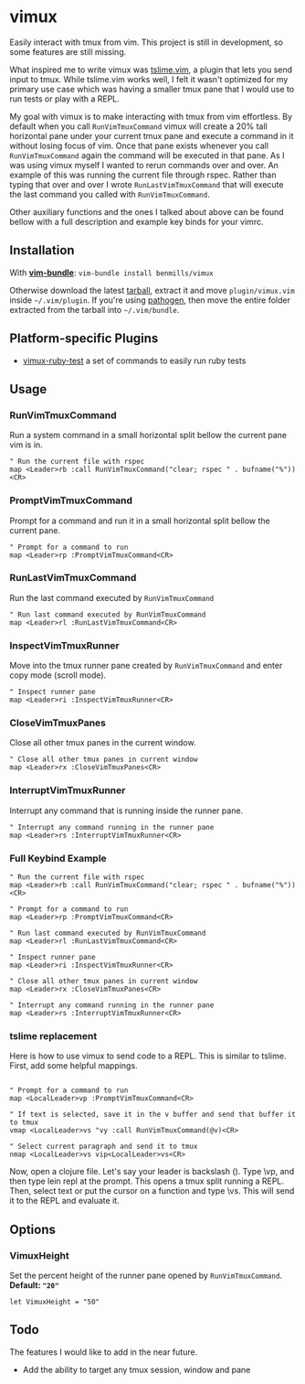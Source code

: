 # vimux

Easily interact with tmux from vim. This project is still in development, so some features are still missing.

What inspired me to write vimux was [tslime.vim](https://github.com/kikijump/tslime.vim), a plugin that lets you send input to tmux. While tslime.vim works well, I felt it wasn't optimized for my primary use case which was having a smaller tmux pane that I would use to run tests or play with a REPL. 

My goal with vimux is to make interacting with tmux from vim effortless. By default when you call `RunVimTmuxCommand` vimux will create a 20% tall horizontal pane under your current tmux pane and execute a command in it without losing focus of vim. Once that pane exists whenever you call `RunVimTmuxCommand` again the command will be executed in that pane. As I was using vimux myself I wanted to rerun commands over and over. An example of this was running the current file through rspec. Rather than typing that over and over I wrote `RunLastVimTmuxCommand` that will execute the last command you called with `RunVimTmuxCommand`. 

Other auxiliary functions and the ones I talked about above can be found bellow with a full description and example key binds for your vimrc.

## Installation

With **[vim-bundle](https://github.com/benmills/vim-bundle)**: `vim-bundle install benmills/vimux`

Otherwise download the latest [tarball](https://github.com/benmills/vimux/tarball/master), extract it and move `plugin/vimux.vim` inside `~/.vim/plugin`. If you're using [pathogen](https://github.com/tpope/vim-pathogen), then move the entire folder extracted from the tarball into `~/.vim/bundle`.

## Platform-specific Plugins

* [vimux-ruby-test](https://github.com/pgr0ss/vimux-ruby-test) a set of commands to easily run ruby tests

## Usage

### RunVimTmuxCommand
Run a system command in a small horizontal split bellow the current pane vim is in.

```viml
" Run the current file with rspec
map <Leader>rb :call RunVimTmuxCommand("clear; rspec " . bufname("%"))<CR>
```

### PromptVimTmuxCommand
Prompt for a command and run it in a small horizontal split bellow the current pane.

```viml
" Prompt for a command to run
map <Leader>rp :PromptVimTmuxCommand<CR>
```

### RunLastVimTmuxCommand
Run the last command executed by `RunVimTmuxCommand`

```viml
" Run last command executed by RunVimTmuxCommand
map <Leader>rl :RunLastVimTmuxCommand<CR>
```

### InspectVimTmuxRunner
Move into the tmux runner pane created by `RunVimTmuxCommand` and enter copy mode (scroll mode).

```viml
" Inspect runner pane
map <Leader>ri :InspectVimTmuxRunner<CR>
```

### CloseVimTmuxPanes
Close all other tmux panes in the current window.

```viml
" Close all other tmux panes in current window
map <Leader>rx :CloseVimTmuxPanes<CR>
```

### InterruptVimTmuxRunner
Interrupt any command that is running inside the runner pane.

```viml
" Interrupt any command running in the runner pane
map <Leader>rs :InterruptVimTmuxRunner<CR>
```

### Full Keybind Example

```viml
" Run the current file with rspec
map <Leader>rb :call RunVimTmuxCommand("clear; rspec " . bufname("%"))<CR>

" Prompt for a command to run
map <Leader>rp :PromptVimTmuxCommand<CR>

" Run last command executed by RunVimTmuxCommand
map <Leader>rl :RunLastVimTmuxCommand<CR>

" Inspect runner pane
map <Leader>ri :InspectVimTmuxRunner<CR>

" Close all other tmux panes in current window
map <Leader>rx :CloseVimTmuxPanes<CR>

" Interrupt any command running in the runner pane
map <Leader>rs :InterruptVimTmuxRunner<CR>
```

### tslime replacement

Here is how to use vimux to send code to a REPL. This is similar to tslime. First, add some helpful mappings.

```viml

" Prompt for a command to run
map <LocalLeader>vp :PromptVimTmuxCommand<CR>

" If text is selected, save it in the v buffer and send that buffer it to tmux
vmap <LocalLeader>vs "vy :call RunVimTmuxCommand(@v)<CR>

" Select current paragraph and send it to tmux
nmap <LocalLeader>vs vip<LocalLeader>vs<CR>
```

Now, open a clojure file. Let's say your leader is backslash (\). Type \vp, and then type lein repl at the prompt. This opens a tmux split running a REPL. Then, select text or put the cursor on a function and type \vs. This will send it to the REPL and evaluate it.

## Options

### VimuxHeight
Set the percent height of the runner pane opened by `RunVimTmuxCommand`.
**Default: `"20"`**

```viml
let VimuxHeight = "50"
```

## Todo

The features I would like to add in the near future.

* Add the ability to target any tmux session, window and pane
